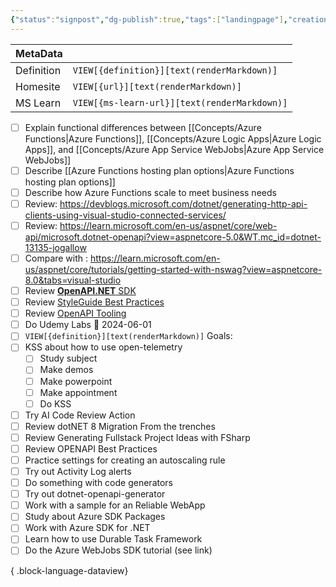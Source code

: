 ```yaml
---
{"status":"signpost","dg-publish":true,"tags":["landingpage"],"creation_date":"2024-05-04 14:43","definition":"Simple view of all open tasks","ms-learn-url":"undefined","url":"undefined","permalink":"/mo-cs/task-management/","dgPassFrontmatter":true}
---
```


| MetaData   |                                              |
| ---------- | -------------------------------------------- |
| Definition | `VIEW[{definition}][text(renderMarkdown)]`   |
| Homesite   | `VIEW[{url}][text(renderMarkdown)]`          |
| MS Learn   | `VIEW[{ms-learn-url}][text(renderMarkdown)]` |
- [ ] Explain functional differences between [[Concepts/Azure Functions\|Azure Functions]], [[Concepts/Azure Logic Apps\|Azure Logic Apps]], and [[Concepts/Azure App Service WebJobs\|Azure App Service WebJobs]]
- [ ] Describe [[Azure Functions hosting plan options\|Azure Functions hosting plan options]]
- [ ] Describe how Azure Functions scale to meet business needs
- [ ] Review: https://devblogs.microsoft.com/dotnet/generating-http-api-clients-using-visual-studio-connected-services/
- [ ] Review: https://learn.microsoft.com/en-us/aspnet/core/web-api/microsoft.dotnet-openapi?view=aspnetcore-5.0&WT.mc_id=dotnet-13135-jogallow
- [ ] Compare with : https://learn.microsoft.com/en-us/aspnet/core/tutorials/getting-started-with-nswag?view=aspnetcore-8.0&tabs=visual-studio
- [ ] Review [**OpenAPI.NET** SDK](https://github.com/Microsoft/OpenAPI.NET)
- [ ] Review [StyleGuide Best Practices](https://apistylebook.com/design/guidelines/)
- [ ] Review [OpenAPI Tooling](https://tools.openapis.org/)
- [ ] Do Udemy Labs 📅 2024-06-01
- [ ] `VIEW[{definition}][text(renderMarkdown)]` Goals:
- [ ] KSS about how to use open-telemetry
    - [ ] Study subject
    - [ ] Make demos
    - [ ] Make powerpoint
    - [ ] Make appointment
    - [ ] Do KSS
- [ ] Try AI Code Review Action
- [ ] Review dotNET 8 Migration From the trenches
- [ ] Review Generating Fullstack Project Ideas with FSharp
- [ ] Review OPENAPI Best Practices
- [ ] Practice settings for creating an autoscaling rule
- [ ] Try out Activity Log alerts
- [ ] Do something with code generators
- [ ] Try out  dotnet-openapi-generator
- [ ] Work with a sample for an Reliable WebApp
- [ ] Study about Azure SDK Packages
- [ ] Work with Azure SDK for .NET
- [ ] Learn how to use Durable Task Framework
- [ ] Do the Azure WebJobs SDK tutorial (see link)

{ .block-language-dataview}
